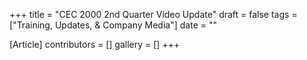 +++
title = "CEC 2000 2nd Quarter Video Update"
draft = false
tags = ["Training, Updates, & Company Media"]
date = ""

[Article]
contributors = []
gallery = []
+++